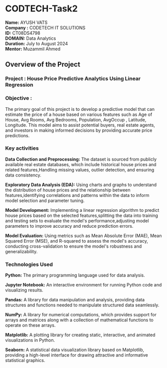 # CODTECH-Task2

**Name:** AYUSH VATS<br>
**Company :** CODETECH IT SOLUTIONS <br>
**ID:** CT08DS4798<br>
**DOMAIN:** Data Analytics<br>
**Duration:** July to August 2024<br>
**Mentor:** Muzammil Ahmed<br>

## Overview of the Project<br>

### Project : House Price Predictive Analytics Using Linear Regression<br>

### Objective : <br>
The primary goal of this project is to develop a predictive model that can estimate the price of a house based on various features such as Age of House, Avg Rooms, Avg Bedrooms, Population, AvgOccup , Latitude, Longitude. This model aims to assist potential buyers, real estate agents, and investors in making informed decisions by providing accurate price predictions.

### Key activities<br>
**Data Collection and Preprocessing:** The dataset is sourced from publicly available real estate databases, which include historical house prices and related features,Handling missing values, outlier detection, and ensuring data consistency.<br>

**Exploratory Data Analysis (EDA):** Using charts and graphs to understand the distribution of house prices and the relationship between features,identifying correlations and patterns within the data to inform model selection and parameter tuning.<br>

**Model Development:** Implementing a linear regression algorithm to predict house prices based on the selected features,splitting the data into training and testing sets to evaluate the model's performance,adjusting model parameters to improve accuracy and reduce prediction errors.<br>

**Model Evaluation:**  Using metrics such as Mean Absolute Error (MAE), Mean Squared Error (MSE), and R-squared to assess the model's accuracy, conducting cross-validation to ensure the model's robustness and generalizability.<br>

### Technologies Used<br>
**Python:** The primary programming language used for data analysis.<br>

**Jupyter Notebook:** An interactive environment for running Python code and visualizing results.<br>

**Pandas:** A library for data manipulation and analysis, providing data structures and functions needed to manipulate structured data seamlessly.<br>

**NumPy:** A library for numerical computations, which provides support for arrays and matrices along with a collection of mathematical functions to operate on these arrays.<br>

**Matplotlib:** A plotting library for creating static, interactive, and animated visualizations in Python.<br>

**Seaborn:** A statistical data visualization library based on Matplotlib, providing a high-level interface for drawing attractive and informative statistical graphics.<br>
